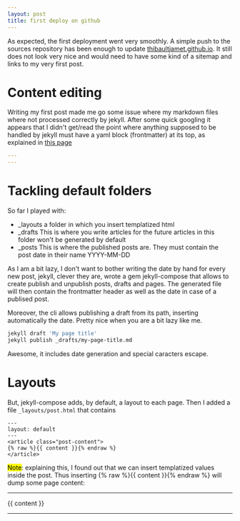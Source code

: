 ```yaml
---
layout: post
title: first deploy on github
---
```


As expected, the first deployment went very smoothly. A simple push to the sources
repository has been enough to update [thibaultjamet.github.io](https://thibaultjamet.github.io).
It still does not look very nice and would need to have some kind of a sitemap and links
to my very first post.

# Content editing

Writing my first post made me go some issue where my markdown files
where not processed correctly by jekyll. After some quick googling it
appears that I didn't get/read the point where anything supposed to be
handled by jekyll must have a yaml block (frontmatter) at its top, as
explained in [this page](https://jekyllrb.com/docs/frontmatter/)
```yaml
---
---
```

# Tackling default folders

So far I played with:

- _layouts
    a folder in which you insert templatized html
- _drafts
    This is where you write articles for the future
    articles in this folder won't be generated by default
- _posts
    This is where the published posts are. They must contain
    the post date in their name YYYY-MM-DD

As I am a bit lazy, I don't want to bother writing the date by
hand for every new post, jekyll, clever they are, wrote a gem
jekyll-compose that allows to create publish and unpublish
posts, drafts and pages. The generated file will then contain
the frontmatter header as well as the date in case of a publised
post.

Moreover, the cli allows publishing a draft from its path,
inserting automatically the date. Pretty nice when you are a
bit lazy like me.

```sh
jekyll draft 'My page title'
jekyll publish _drafts/my-page-title.md
```

Awesome, it includes date generation and special caracters
escape.

# Layouts

But, jekyll-compose adds, by default, a layout to each page.
Then I added a file `_layouts/post.html` that contains 

```
---
layout: default
---
<article class="post-content">
{% raw %}{{ content }}{% endraw %}
</article>
```


<mark>Note</mark>: explaining this, I found out that we can insert templatized
values inside the post. Thus inserting {% raw %}{{ content }}{% endraw %}
will dump some page content:

---

{{ content }}

---
